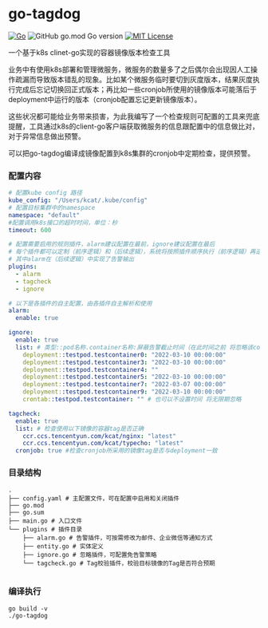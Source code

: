 # go-tagdog
[![Go](https://github.com/kcat-io/go-tagdog/actions/workflows/go-tagdog.yml/badge.svg?branch=master)](https://github.com/kcat-io/go-tagdog/actions/workflows/go-tagdog.yml)
![GitHub go.mod Go version](https://img.shields.io/github/go-mod/go-version/kcat-io/go-tagdog)
[![MIT License](http://img.shields.io/badge/license-MIT-blue.svg)](http://copyfree.org)

一个基于k8s clinet-go实现的容器镜像版本检查工具

业务中有使用k8s部署和管理微服务，微服务的数量多了之后偶尔会出现因人工操作疏漏而导致版本错乱的现象。比如某个微服务临时要切到灰度版本，结果灰度执行完成后忘记切换回正式版本；再比如一些cronjob所使用的镜像版本可能落后于deployment中运行的版本（cronjob配置忘记更新镜像版本）。

这些状况都可能给业务带来损害，为此我编写了一个检查规则可配置的工具来兜底提醒，工具通过k8s的client-go客户端获取微服务的信息跟配置中的信息做比对，对于异常信息做出预警。

可以把go-tagdog编译成镜像配置到k8s集群的cronjob中定期检查，提供预警。

### 配置内容
```yaml
# 配置kube config 路径
kube_config: "/Users/kcat/.kube/config"
# 配置目标集群中的namespace
namespace: "default"
#配置调用k8s接口的超时时间，单位：秒
timeout: 600

# 配置需要启用的规则插件，alarm建议配置在最前，ignore建议配置在最后
# 每个插件都可以定制（前序逻辑）和（后续逻辑），系统将按照插件顺序执行（前序逻辑）再逆序执行（后续逻辑）
# 其中alarm在（后续逻辑）中实现了告警输出
plugins:
  - alarm
  - tagcheck
  - ignore

# 以下是各插件的自主配置，由各插件自主解析和使用
alarm:
  enable: true

ignore:
  enable: true
  list: # 类型::pod名称.container名称:屏蔽告警截止时间（在此时间之前 将忽略该container的告警）
    deployment::testpod.testcontainer0: "2022-03-10 00:00:00"
    deployment::testpod.testcontainer3: "2022-03-10 00:00:00"
    deployment::testpod.testcontainer4: ""
    deployment::testpod.testcontainer5: "2022-03-10 00:00:00"
    deployment::testpod.testcontainer7: "2022-03-07 00:00:00"
    deployment::testpod.testcontainer9: "2022-03-10 00:00:00"
    crontab::testpod.testcontainer: "" # 也可以不设置时间 将无限期忽略

tagcheck:
  enable: true
  list: # 检查使用以下镜像的容器tag是否正确
    ccr.ccs.tencentyun.com/kcat/nginx: "latest"
    ccr.ccs.tencentyun.com/kcat/typecho: "latest"
  cronjob: true #检查cronjob所采用的镜像tag是否与deployment一致
```

### 目录结构
```
.
├── config.yaml # 主配置文件，可在配置中启用和关闭插件
├── go.mod
├── go.sum
├── main.go # 入口文件
└── plugins # 插件目录
    ├── alarm.go # 告警插件，可按需修改为邮件、企业微信等通知方式
    ├── entity.go # 实体定义
    ├── ignore.go # 忽略插件，可配置免告警策略
    └── tagcheck.go # Tag校验插件，校验目标镜像的Tag是否符合预期


```

### 编译执行
```
go build -v
./go-tagdog
```

